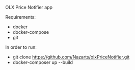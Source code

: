 OLX Price Notifier app

Requirements:
- docker
- docker-compose
- git

In order to run:
- git clone https://github.com/Nazarts/olxPriceNotifier.git
- docker-composer up --build
